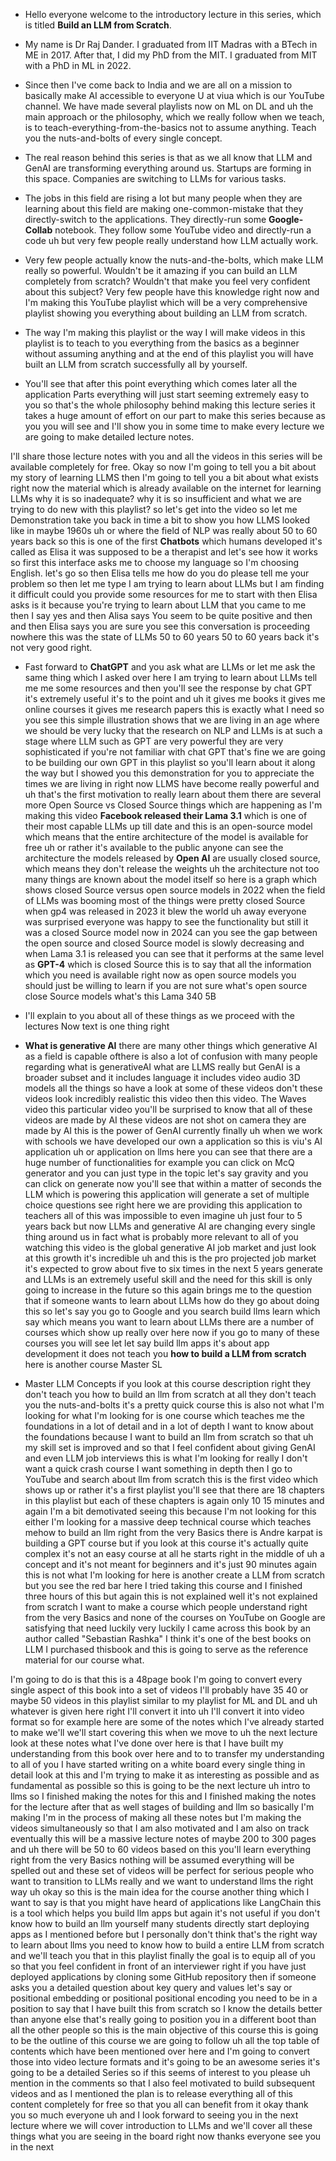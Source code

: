 * Hello everyone welcome to the introductory lecture in this series, which is titled __Build an LLM from Scratch__.

* My name is Dr Raj Dander. I graduated from IIT Madras with a BTech in ME in 2017. After that, I did my PhD from the MIT. I graduated from MIT with a PhD in ML in 2022.

* Since then I've come back to India and we are all on a mission to basically make AI accessible to everyone U at viua which is our YouTube channel. We have made several playlists now on ML on DL 
and uh the main approach or the philosophy, which we really follow when we teach, is to teach-everything-from-the-basics not to assume anything. Teach you the nuts-and-bolts of every single concept. 

* The real reason behind this series is that as we all know that LLM and GenAI are transforming everything around us. Startups are forming in this space. Companies are switching to LLMs for various tasks. 

* The jobs in this field are rising a lot but many people when they are learning about this field are making one-common-mistake that they directly-switch to the applications. They directly-run some __Google-Collab__ notebook. They follow some YouTube video and directly-run a code uh but very few people really understand how LLM actually work. 

* Very few people actually know the nuts-and-the-bolts, which make LLM really so powerful. Wouldn't be it amazing if you can build an LLM completely from scratch? Wouldn't that make you feel very confident about this subject? Very few people have this knowledge right now and I'm making this YouTube playlist which will be a very comprehensive playlist showing you everything about building an
LLM from scratch.

* The way I'm making this playlist or the way I will make videos in this playlist is to teach to you everything from the basics as a beginner without assuming anything and at the end of this playlist you will have built an LLM from scratch successfully all by yourself.

* You'll see that after this point everything which comes later all the application Parts everything will just start seeming extremely easy to you so that's the whole philosophy behind making this lecture series it takes a huge amount of effort on our part to make this series because as you you will see and I'll show you in some time to make every lecture we are going to make detailed lecture notes.

I'll share those lecture notes with you and all the videos in this series will be
available completely for free.  Okay so now I'm going to tell you a bit about my story of learning LLMS then I'm going to tell you a bit about what exists right now the material which is already available on the internet for learning LLMs why it is so inadequate? why it is so insufficient and what we are trying to do new with this playlist?  so let's get into the video so let me Demonstration
take you back in time a bit to show you how LLMS looked like in maybe 1960s uh or where the field of NLP was really about 50 to 60 years back so this is one of the first __Chatbots__ which humans developed it's called as Elisa it was supposed to be a therapist and let's see how it works so first this interface asks me to choose my language so I'm choosing English. let's
go so then Elisa tells me how do you do please tell me your problem so then let
me type I am trying to learn about LLMs but I am finding it difficult could you provide some resources for me to start with then Elisa asks is it because
you're trying to learn about LLM that you came to me then I say yes and then Alisa says You seem to be quite positive and then and then Elisa
says you are sure you see this conversation is proceeding nowhere this
was the state of LLMs 50 to 60 years 50 to 60 years back it's
not very good right.

* Fast forward to __ChatGPT__ and you ask what are LLMs or let me ask the same thing which I asked over here I am trying to learn about LLMs tell me me some
resources and then you'll see the response by chat GPT it's extremely
useful it's to the point and uh it gives me books it gives me online courses it
gives me research papers this is exactly what I need so you see this simple
illustration shows that we are living in an age where we should be very lucky
that the research on NLP and LLMs is at such a stage where LLM such as GPT are very powerful they are very sophisticated if you're not familiar with chat GPT that's fine we are going to be building our own GPT in this playlist so you'll learn about it along the way but I showed you this demonstration for you to appreciate the times we are living in right now LLMS have become really powerful and uh that's the first motivation to really learn about them there are several more Open Source vs Closed Source things which are happening as I'm making
this video __Facebook released their Lama 3.1__ which is one of their most capable LLMs up till date and this is an open-source model which means that the entire architecture of the model is available for free uh or rather it's available to the public anyone can see the architecture the models released
by __Open AI__ are usually closed source, which means they don't release the
weights uh the architecture not too many things are known about the model itself
so here is a graph which shows closed Source versus open source models in 2022
when the field of LLMs was booming most of the things were pretty closed Source when gp4 was released in 2023 it blew the world uh away everyone was surprised everyone was happy to see the functionality but still it was a closed Source model now in 2024 can you see the gap between the open source and closed Source model is slowly decreasing and when Lama 3.1 is released you can see that it performs at the same level as __GPT-4__ which is closed Source this is to say that all the information which you need is available right now as open source models you should just be willing to learn if you are not sure what's open source close Source models what's this Lama 340 5B

* I'll explain to you about all of these things as we proceed with the
lectures Now text is one thing right

* __What is generative AI__ there are many other things which
generative AI as a field is capable ofthere is also a lot of confusion with
many people regarding what is generativeAI what are LLMS really but GenAI is a broader subset and it includes language it includes video audio 3D models all the things so have a look at some of these videos don't these videos look
incredibly realistic this video then this video. The Waves video this particular video you'll be surprised to know that all of these videos are made
by AI these videos are not shot on camera they are made by AI this is the power of GenAI currently finally uh when we work with schools we have developed our own a application so this is viu's AI application uh or application on llms
here you can see that there are a huge number of functionalities for example you can click on McQ generator and you can just type in the topic let's say gravity and you can click on generate now you'll see that within a matter of seconds the LLM which is powering this application will generate a set of multiple choice questions see right here we are providing this application to teachers all of this was impossible to even
imagine uh just four to 5 years back but now LLMs and generative AI are changing every single thing around us in fact what is probably more relevant to all of you watching this video is the global generative AI job market and just look at this growth it's
incredible uh and this is the pro projected job market it's expected to grow about five to six times in the next 5 years generate and LLMs is an extremely useful skill and the need for this skill is only going to increase in the future so this again
brings me to the question that if someone wants to learn about LLMs how do they go about doing this so let's say you go to Google and you search build llms learn which say which means you want to learn about LLMs there are a number of courses which show up really over here now if you go to many of these courses you will see let let say build llm apps it's about app development it does not teach you __how to build a LLM from scratch__ here is another course Master SL

* Master LLM Concepts if you look at this course description
right they don't teach you how to build an llm from scratch at all they don't teach you the nuts-and-bolts it's a pretty quick course this is also not what I'm looking for what I'm looking for is one course which teaches me the foundations in a lot of detail and in a lot of depth I want to know about the foundations because I want to build an llm from scratch so that uh my skill set is improved and so that I feel confident about giving GenAI and even LLM job interviews this is what I'm looking for really I don't want a quick crash course I want something in depth then I go to YouTube and search about llm from scratch this is the first video which shows up or rather it's a first playlist you'll see that there are 18 chapters in this playlist but each of these chapters is again only 10 15 minutes and again I'm a bit demotivated seeing this because I'm not looking for this either I'm looking for a massive deep technical course which teaches mehow to build an llm right from the very Basics there is Andre karpat is building a GPT course but if you look at this course it's actually quite complex it's not an easy course at all he starts right in the middle of uh a concept and it's not meant for beginners and it's just 90 minutes again this is not what I'm looking for here is another create a LLM from scratch but you see the red bar here I tried taking this course and I finished three hours of this but again this is not explained well it's not explained from scratch I want to make a course which people understand right from the very Basics and none of the courses on YouTube on Google are satisfying that need luckily very luckily I came across this book by an author called "Sebastian Rashka" I think it's one of the best books on LLM I purchased thisbook and this is going to serve as the reference material for our course what.

I'm going to do is that this is a 48page book I'm going to convert every single aspect of this book into a set of videos I'll probably have 35 40 or maybe
50 videos in this playlist similar to my playlist for ML and DL and uh whatever is given here right I'll convert it into uh I'll convert it into video format
so for example here are some of the notes which I've already started to make
we'll we'll start covering this when we move to uh the next lecture look at
these notes what I've done over here is that I have built my understanding from
this book over here and to to transfer my understanding to all of you I have
started writing on a white board every single thing in detail look at this and
I'm trying to make it as interesting as possible and as fundamental as possible
so this is going to be the next lecture uh intro to llms so I finished making
the notes for this and I finished making the notes for the lecture after that as
well stages of building and llm so basically I'm making I'm in the process
of making all these notes but I'm making the videos simultaneously so that I am
also motivated and I am also on track eventually this will be a massive
lecture notes of maybe 200 to 300 pages and uh there will be 50 to 60 videos
based on this you'll learn everything right from the very Basics nothing will
be assumed everything will be spelled out and these set of videos will be
perfect for serious people who want to transition to LLMs really and we want to understand llms the right way uh okay so this is the main idea for
the course another thing which I want to say is that you might have heard of
applications like LangChain this is a tool which helps you build llm apps but
again it's not useful if you don't know how to build an llm yourself many
students directly start deploying apps as I mentioned before but I personally
don't think that's the right way to learn about llms you need to know how to
build a entire LLM from scratch and we'll teach you that in this
playlist finally the goal is to equip all of you so that you feel confident in
front of an interviewer right if you have just deployed applications by
cloning some GitHub repository then if someone asks you a detailed question
about key query and values let's say or positional embedding or positional
positional encoding you need to be in a position to say that I have built this
from scratch so I know the details better than anyone else that's really going to position you in a different boot than all the other people so this is the main objective of this course this is going to be the outline of this course we are going to follow uh all the top table of contents which have been mentioned over here and I'm going to convert those into video lecture formats and it's going to be an awesome series it's going to be a detailed Series so if this seems of interest to you please uh mention in the comments so that I also feel motivated to build subsequent videos and as I mentioned the plan is to release everything all of this content completely for free so that you all can benefit from it okay thank you so much everyone uh and I look forward to seeing you in the next lecture where we will cover introduction to LLMs and we'll cover all these things what you are seeing in the board right now thanks everyone see you in the next

